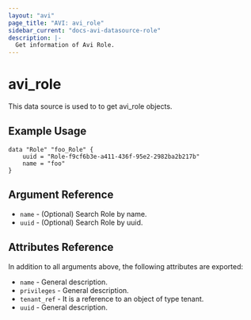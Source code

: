 ```yaml
---
layout: "avi"
page_title: "AVI: avi_role"
sidebar_current: "docs-avi-datasource-role"
description: |-
  Get information of Avi Role.
---
```


# avi_role

This data source is used to to get avi_role objects.

## Example Usage

```hcl
data "Role" "foo_Role" {
    uuid = "Role-f9cf6b3e-a411-436f-95e2-2982ba2b217b"
    name = "foo"
}
```

## Argument Reference

* `name` - (Optional) Search Role by name.
* `uuid` - (Optional) Search Role by uuid.

## Attributes Reference

In addition to all arguments above, the following attributes are exported:

* `name` - General description.
* `privileges` - General description.
* `tenant_ref` - It is a reference to an object of type tenant.
* `uuid` - General description.

